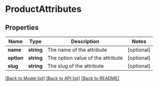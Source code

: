 # ProductAttributes

## Properties
Name | Type | Description | Notes
------------ | ------------- | ------------- | -------------
**name** | **string** | The name of the attribute | [optional] 
**option** | **string** | The option value of the attribute | [optional] 
**slug** | **string** | The slug of the attribute | [optional] 

[[Back to Model list]](../README.md#documentation-for-models) [[Back to API list]](../README.md#documentation-for-api-endpoints) [[Back to README]](../README.md)


